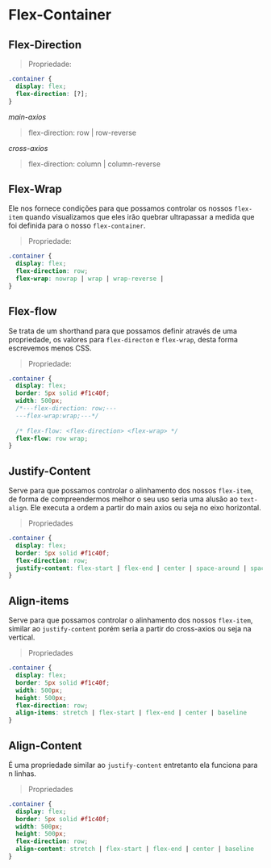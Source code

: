 # Flex-Container

## Flex-Direction

> Propriedade: 

```css
.container {
  display: flex;
  flex-direction: [?];
}
```

*main-axios*
> flex-direction: row | row-reverse 

*cross-axios*
> flex-direction: column | column-reverse

## Flex-Wrap

Ele nos fornece condições para que possamos controlar os nossos  `flex-item`
quando visualizamos que eles irão quebrar ultrapassar a medida
que foi definida para o nosso `flex-container`.

> Propriedade:

```css
.container {
  display: flex;
  flex-direction: row;
  flex-wrap: nowrap | wrap | wrap-reverse |
}
```

## Flex-flow

Se trata de um shorthand para que possamos definir através de uma propriedade,
os valores para `flex-directon` e `flex-wrap`, desta forma escrevemos menos CSS.

> Propriedade:

```css
.container {
  display: flex;
  border: 5px solid #f1c40f;
  width: 500px;
  /*---flex-direction: row;---
  ---flex-wrap:wrap;---*/
 
  /* flex-flow: <flex-direction> <flex-wrap> */
  flex-flow: row wrap;
}
```

## Justify-Content

Serve para que possamos controlar o alinhamento dos nossos `flex-item`, de forma 
de compreendermos melhor o seu uso seria uma alusão ao `text-align`. Ele executa a ordem a partir do main axios ou seja no eixo horizontal.

> Propriedades

```css
.container {
  display: flex;
  border: 5px solid #f1c40f;
  flex-direction: row;
  justify-content: flex-start | flex-end | center | space-around | space-between;
} 
```


## Align-items

Serve para que possamos controlar o alinhamento dos nossos `flex-item`,  similar ao `justify-content` porém seria a partir do cross-axios ou seja na vertical.

> Propriedades

```css
.container {
  display: flex;
  border: 5px solid #f1c40f;
  width: 500px;
  height: 500px;
  flex-direction: row;
  align-items: stretch | flex-start | flex-end | center | baseline
} 
```


## Align-Content

É uma propriedade similar ao `justify-content` entretanto ela funciona para n linhas.

> Propriedades

```css
.container {
  display: flex;
  border: 5px solid #f1c40f;
  width: 500px;
  height: 500px;
  flex-direction: row;
  align-content: stretch | flex-start | flex-end | center | baseline
} 
```